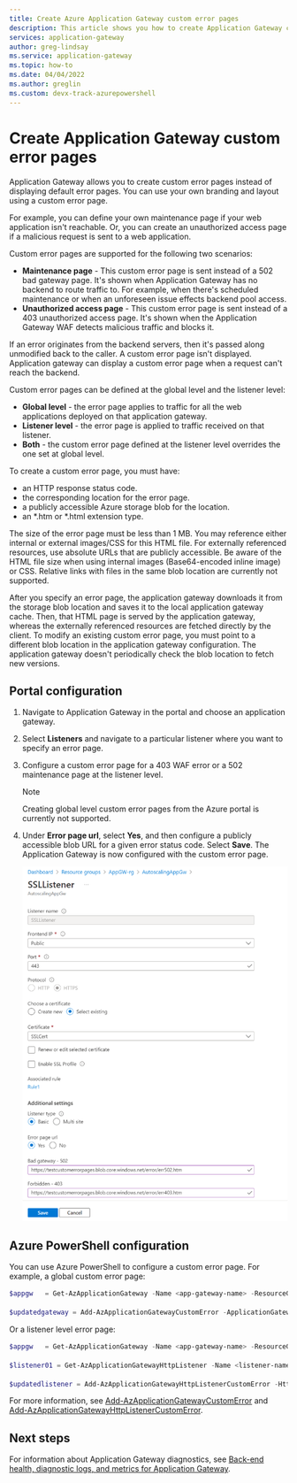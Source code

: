 ```yaml
---
title: Create Azure Application Gateway custom error pages
description: This article shows you how to create Application Gateway custom error pages. You can use your own branding and layout using a custom error page.
services: application-gateway
author: greg-lindsay
ms.service: application-gateway
ms.topic: how-to
ms.date: 04/04/2022
ms.author: greglin 
ms.custom: devx-track-azurepowershell
---
```


# Create Application Gateway custom error pages

Application Gateway allows you to create custom error pages instead of displaying default error pages. You can use your own branding and layout using a custom error page.

For example, you can define your own maintenance page if your web application isn't reachable. Or, you can create an unauthorized access page if a malicious request is sent to a web application.

Custom error pages are supported for the following two scenarios:

- **Maintenance page** - This custom error page is sent instead of a 502 bad gateway page. It's shown when Application Gateway has no backend to route traffic to. For example, when there's scheduled maintenance or when an unforeseen issue effects backend pool access.
- **Unauthorized access page** - This custom error page is sent instead of a 403 unauthorized access page. It's shown when the Application Gateway WAF detects malicious traffic and blocks it.

If an error originates from the backend servers, then it's passed along unmodified back to the caller. A custom error page isn't displayed. Application gateway can display a custom error page when a request can't reach the backend.

Custom error pages can be defined at the global level and the listener level:

- **Global level** - the error page applies to traffic for all the web applications deployed on that application gateway.
- **Listener level** - the error page is applied to traffic received on that listener.
- **Both** - the custom error page defined at the listener level overrides the one set at global level.

To create a custom error page, you must have:

- an HTTP response status code.
- the corresponding location for the error page. 
- a publicly accessible Azure storage blob for the location.
- an *.htm or *.html extension type. 

The size of the error page must be less than 1 MB. You may reference either internal or external images/CSS for this HTML file. For externally referenced resources, use absolute URLs that are publicly accessible. Be aware of the HTML file size when using internal images (Base64-encoded inline image) or CSS. Relative links with files in the same blob location are currently not supported.

After you specify an error page, the application gateway downloads it from the storage blob location and saves it to the local application gateway cache. Then, that HTML page is served by the application gateway, whereas the externally referenced resources are fetched directly by the client. To modify an existing custom error page, you must point to a different blob location in the application gateway configuration. The application gateway doesn't periodically check the blob location to fetch new versions.

## Portal configuration

1. Navigate to Application Gateway in the portal and choose an application gateway.

2. Select **Listeners** and navigate to a particular listener where you want to specify an error page.

3. Configure a custom error page for a 403 WAF error or a 502 maintenance page at the listener level.

    > [!NOTE]
    > Creating global level custom error pages from the Azure portal is currently not supported.

4. Under **Error page url**, select **Yes**, and then configure a publicly accessible blob URL for a given error status code. Select **Save**. The Application Gateway is now configured with the custom error page.

   ![Screenshot of Application Gateway custom error page.](media/custom-error/ag-error-codes.png)

## Azure PowerShell configuration

You can use Azure PowerShell to configure a custom error page. For example, a global custom error page:

```powershell
$appgw   = Get-AzApplicationGateway -Name <app-gateway-name> -ResourceGroupName <resource-group-name>

$updatedgateway = Add-AzApplicationGatewayCustomError -ApplicationGateway $appgw -StatusCode HttpStatus502 -CustomErrorPageUrl "http://<website-url>"
```

Or a listener level error page:

```powershell
$appgw   = Get-AzApplicationGateway -Name <app-gateway-name> -ResourceGroupName <resource-group-name>

$listener01 = Get-AzApplicationGatewayHttpListener -Name <listener-name> -ApplicationGateway $appgw

$updatedlistener = Add-AzApplicationGatewayHttpListenerCustomError -HttpListener $listener01 -StatusCode HttpStatus502 -CustomErrorPageUrl "http://<website-url>"
```

For more information, see [Add-AzApplicationGatewayCustomError](/powershell/module/az.network/add-azapplicationgatewaycustomerror) and [Add-AzApplicationGatewayHttpListenerCustomError](/powershell/module/az.network/add-azapplicationgatewayhttplistenercustomerror).

## Next steps

For information about Application Gateway diagnostics, see [Back-end health, diagnostic logs, and metrics for Application Gateway](application-gateway-diagnostics.md).

